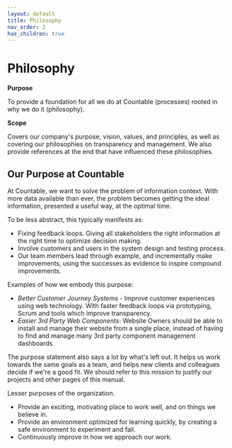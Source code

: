 ```yaml
---
layout: default
title: Philosophy
nav_order: 2
has_children: true
---
```


# Philosophy

**Purpose**

To provide a foundation for all we do at Countable (processes) rooted in why we do it (philosophy).

**Scope**

Covers our company's purpose, vision, values, and principles, as well as
covering our philosophies on transparency and management. We also
provide references at the end that have influenced these philosophies.

## Our Purpose at Countable

At Countable, we want to solve the problem of information
context. With more data available than ever, the problem becomes getting
the ideal information, presented a useful way, at the optimal time.

To be less abstract, this typically manifests as:

  - Fixing feedback loops. Giving all stakeholders the right information
    at the right time to optimize decision making.
  - Involve customers and users in the system design and testing process.
  - Our team members lead through example, and incrementally make improvements, using the successes as evidence to inspire compound improvements.

Examples of how we embody this purpose:

  - *Better Customer Journey Systems* - Improve customer experiences
    using web technology. With faster feedback loops via prototyping,
    Scrum and tools which improve transparency.
  - *Easier 3rd Party Web Components*: Website Owners should be able to
    install and manage their website from a single place, instead of
    having to find and manage many 3rd party component management
    dashboards.

The purpose statement also says a lot by what's left out. It helps us
work towards the same goals as a team, and helps new clients and
colleagues decide if we're a good fit. We should refer to this mission
to justify our projects and other pages of this manual.

Lesser purposes of the organization.

  - Provide an exciting, motivating place to work well, and on things we
    believe in.
  - Provide an environment optimized for learning quickly, by creating a safe environment to experiment and fail.
  - Continuously improve in how we approach our work.

